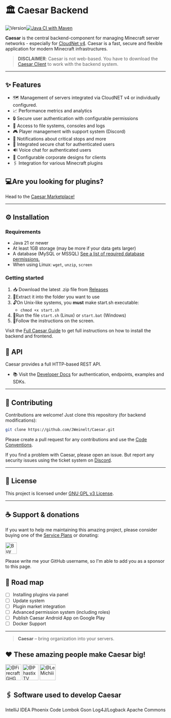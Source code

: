 # 🏛️ Caesar Backend
![Version](https://img.shields.io/badge/Version-v1.0.1-green)[![Java CI with Maven](https://github.com/JWeinelt/Caesar/actions/workflows/maven.yml/badge.svg)](https://github.com/JWeinelt/Caesar/actions/workflows/maven.yml)

**Caesar** is the central backend-component for managing Minecraft server networks - especially for [CloudNet v4](https://cloudnetservice.eu/). Caesar is a fast, secure and flexible application for modern Minecraft infrastructures.

> **DISCLAIMER**: Caesar is not web-based. You have to download the [Caesar Client](#) to work with the backend system.

---

## ✨ Features

- 🗺️ Management of servers integrated via CloudNET v4 or individually configured.
- 📈 Performance metrics and analytics
- 🔒 Secure user authentication with configurable permissions
- 📂 Access to file systems, consoles and logs
- 🎮 Player management with support system (Discord)
- 🔔 Notifications about critical stops and more
- 💬 Integrated secure chat for authenticated users
- 🔊 Voice chat for authenticated users
- 🎨 Configurable corporate designs for clients
- 🖇️ Integration for various Minecraft plugins

## 💻Are you looking for plugins?
Head to the [Caesar Marketplace!](https://market.caesarnet.cloud)

---

## ⚙️ Installation

### Requirements

- Java 21 or newer
- At least 1GB storage (may be more if your data gets larger)
- A database (MySQL or MSSQL) [See a list of required database permissions.](https://github.com/JWeinelt/Caesar/wiki/Database)
- When using Linux: ``wget``, ``unzip``, ``screen``

### Getting started
1. 📥 Download the latest .zip file from [Releases](https://github.com/JWeinelt/Caesar/releases)
2. 📂Extract it into the folder you want to use
3. 🔓On Unix-like systems, you **must** make start.sh executable:
	- `chmod +x start.sh`
4. 🚗Run the file `start.sh` (Linux) or `start.bat` (Windows)
5. 💬Follow the instructions on the screen.

Visit the [Full Caesar Guide](https://github.com/JWeinelt/Caesar/wiki) to get full instructions on how to install the backend and frontend.
    


## 🔌 API

Caesar provides a full HTTP-based REST API.

- 📚 Visit the [Developer Docs](https://github.com/JWeinelt/Caesar/wiki/API) for authentication, endpoints, examples and SDKs.

    

----------

## 🧪 Contributing

Contributions are welcome! Just clone this repository (for backend modifications):

```bash
git clone https://github.com/JWeinelt/Caesar.git
```
Please create a pull request for any contributions and use the [Code Conventions](https://github.com/JWeinelt/Caesar/wiki/Developer-Conventions).

If you find a problem with Caesar, please open an issue. But report any security issues using the ticket system on [Discord](https://dc.caesarnet.cloud).

----------

## 🤝 License

This project is licensed under  [GNU GPL v3 License](https://github.com/JWeinelt/Caesar?tab=GPL-3.0-1-ov-file).

----------

## ☕ Support & donations

If you want to help me maintaining this amazing project, please consider buying one of the [Service Plans](https://caesarnet.cloud/#pricing) or donating:

<a href='https://ko-fi.com/R5R41DYA9C' target='_blank'><img height='36' style='border:0px;height:36px;' src='https://storage.ko-fi.com/cdn/kofi6.png?v=6' border='0' alt='Buy Me a Coffee at ko-fi.com' /></a>

Please write me your GitHub username, so I'm able to add you as a sponsor to this page.

## 🧭 Road map

- [ ] Installing plugins via panel
- [ ] Update system
- [ ] Plugin market integration   
- [ ] Advanced permission system (including roles)
- [ ] Publish Caesar Android App on Google Play
- [ ] Docker Support
---

> **Caesar** – bring organization into your servers.

## ❤️ These amazing people make Caesar big!

<a href="https://github.com/FirecraftGHG"><img src="https://github.com/FirecraftGHG.png" width="50" height="50" alt="@FirecraftGHG"/></a>
<a href="https://github.com/PhastixTV"><img src="https://github.com/PhastixTV.png" width="50" height="50" alt="@PhastixTV"/></a>
<a href="https://github.com/LeMichiii"><img src="https://github.com/LeMichiii.png" width="50" height="50" alt="@LeMichiii"/></a>

## 🖇️ Software used to develop Caesar
IntelliJ IDEA
Phoenix Code
Lombok
Gson
Log4J/Logback
Apache Commons
